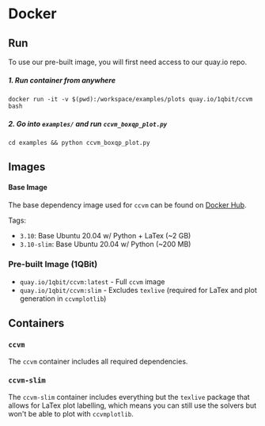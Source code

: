 # Docker

## Run

To use our pre-built image, you will first need access to our quay.io repo.

##### 1. Run container from anywhere

```
docker run -it -v $(pwd):/workspace/examples/plots quay.io/1qbit/ccvm bash
```

##### 2. Go into `examples/` and run `ccvm_boxqp_plot.py`

````
cd examples && python ccvm_boxqp_plot.py
````

## Images

#### Base Image

The base dependency image used for `ccvm` can be found on [Docker Hub](https://hub.docker.com/r/1qbit/ubuntu20-python/tags).

Tags:
- `3.10`: Base Ubuntu 20.04 w/ Python + LaTex (~2 GB)
- `3.10-slim`: Base Ubuntu 20.04 w/ Python (~200 MB)

### Pre-built Image (1QBit)

- `quay.io/1qbit/ccvm:latest` - Full `ccvm` image
- `quay.io/1qbit/ccvm:slim` - Excludes `texlive` (required for LaTex and plot generation in `ccvmplotlib`)

## Containers

### `ccvm`

The `ccvm` container includes all required dependencies.

### `ccvm-slim`

The `ccvm-slim` container includes everything but the `texlive` package that allows for LaTex plot labelling, which means you can still use the solvers but won't be able to plot with `ccvmplotlib`.

